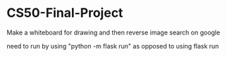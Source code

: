 # CS50-Final-Project
Make a whiteboard for drawing and then reverse image search on google 

need to run by using "python -m flask run" as opposed to using flask run
